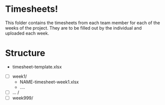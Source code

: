 # Timesheets!
This folder contains the timesheets from each team member for each of the weeks of the project. They are to be filled out by the individual and uploaded each week.

# Structure
- timesheet-template.xlsx
- [ ] week1/
  - NAME-timesheet-week1.xlsx
  - ....
- [ ] ... /
- [ ] week999/
